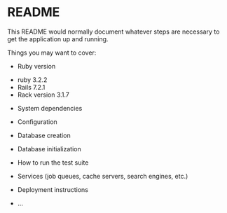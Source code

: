 # README

This README would normally document whatever steps are necessary to get the
application up and running.

Things you may want to cover:

* Ruby version
- ruby 3.2.2
- Rails 7.2.1
- Rack version 3.1.7

* System dependencies

* Configuration

* Database creation

* Database initialization

* How to run the test suite

* Services (job queues, cache servers, search engines, etc.)

* Deployment instructions

* ...
